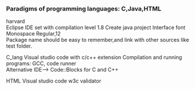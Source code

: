 ### Paradigms of programming languages: C,Java,HTML

harvard  
Eclipse IDE set with compilation level 1.8 
Create java project
Interface font Monospace Regular,12  
Package name should be easy to remember,and link with other sources like test folder. 

C_lang 
Visual studio code with c/c++ extension 
Compilation and running programs: GCC, code runner   
Alternative IDE--> Code::Blocks for C and C++  

HTML
Visual studio code 
w3c validator
